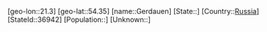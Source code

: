 ﻿---
location: [54.35,21.3]
type: City
tags:
- geo/City


SpocWebEntityId: 30423
isDeleted: false
confidential: public

---
[geo-lon::21.3]
[geo-lat::54.35]
[name::Gerdauen]
[State::]
[Country::[Russia](geo/Continent/Europe/Russia.md)]
[StateId::36942]
[Population::]
[Unknown::]

